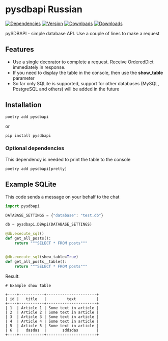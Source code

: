 # pysdbapi Russian

[![Dependencies](https://img.shields.io/librariesio/github/axemanofic/pysdbapi)](https://pypi.org/project/pysdbapi/)
[![Version](https://img.shields.io/pypi/v/pysdbapi?color=green)](https://pypi.org/project/pysdbapi/)
[![Downloads](https://pepy.tech/badge/pysdbapi/month)](https://pepy.tech/project/pysdbapi)
[![Downloads](https://pepy.tech/badge/pysdbapi/week)](https://pepy.tech/project/pysdbapi)

pySDBAPI - simple database API. Use a couple of lines to make a request

## Features

* Use a single decorator to complete a request. Receive OrderedDict immediately in response.
* If you need to display the table in the console, then use the __show_table__ parameter
* So far only SQLite is supported, support for other databases (MySQL, PostgreSQL and others) will be added in the future

## Installation

```text
poetry add pysdbapi
```

or

```text
pip install pysdbapi
```

### Optional dependencies

This dependency is needed to print the table to the console

```text
poetry add pysdbapi[pretty]
```

## Example SQLite

This code sends a message on your behalf to the chat

```python
import pysdbapi

DATABASE_SETTINGS = {"database": "test.db"}

db = pysdbapi.DBApi(DATABASE_SETTINGS)

@db.execute_sql()
def get_all_posts():
    return """SELECT * FROM posts"""


@db.execute_sql(show_table=True)
def get_all_posts__table():
    return """SELECT * FROM posts"""
```

Result:

```
# Example show table

+----+-----------+----------------------+
| id |   title   |         text         |
+----+-----------+----------------------+
| 1  | Article 1 | Some text in article |
| 2  | Article 2 | Some text in article |
| 3  | Article 3 | Some text in article |
| 4  | Article 4 | Some text in article |
| 5  | Article 5 | Some text in article |
| 6  |   dasdas  |       sddsdas        |
+----+-----------+----------------------+
```
